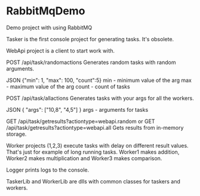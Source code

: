 # RabbitMqDemo
Demo project with using RabbitMQ

Tasker is the first console project for generating tasks. It's obsolete.

WebApi project is a client to start work with.

POST /api/task/randomactions
Generates random tasks with random arguments.

JSON {"min": 1, "max": 100, "count":5}
min - minimum value of the arg
max - maximum value of the arg
count - count of tasks

POST /api/task/allactions
Generates tasks with your args for all the workers.

JSON { "args": ["10,8", "4,5"] }
args - arguments for tasks

GET /api/task/getresults?actiontype=webapi.random
or
GET /api/task/getresults?actiontype=webapi.all
Gets results from in-memory storage.

Worker projects (1,2,3) execute tasks with delay on different result values. That's just for example of long running tasks.
Worker1 makes addition, Worker2 makes multiplication and Worker3 makes comparison.

Logger prints logs to the console.

TaskerLib and WorkerLib are dlls with common classes for taskers and workers.
